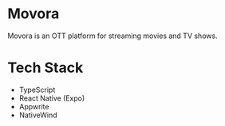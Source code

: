 # Movora

Movora is an OTT platform for streaming movies and TV shows.

# Tech Stack

- TypeScript
- React Native (Expo)
- Appwrite
- NativeWind
